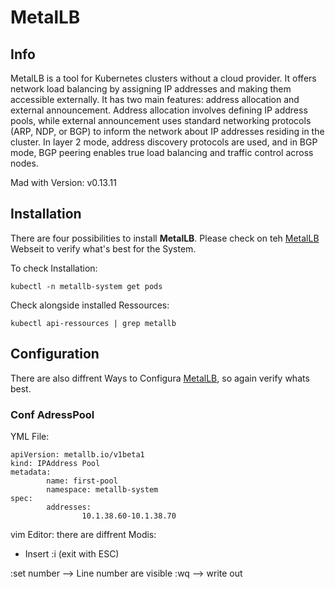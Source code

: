 # MetalLB
## Info
MetalLB is a tool for Kubernetes clusters without a cloud provider. It offers network load balancing by assigning IP addresses and making them accessible externally. It has two main features: address allocation and external announcement. Address allocation involves defining IP address pools, while external announcement uses standard networking protocols (ARP, NDP, or BGP) to inform the network about IP addresses residing in the cluster. In layer 2 mode, address discovery protocols are used, and in BGP mode, BGP peering enables true load balancing and traffic control across nodes.

Mad with Version: v0.13.11

## Installation

There are four possibilities to install <strong>MetalLB</strong>. Please check on teh [MetalLB](https://metallb.universe.tf/installation/) Webseit to verify what's best for the System.

To check Installation:
```
kubectl -n metallb-system get pods
```
Check alongside installed Ressources:
```
kubectl api-ressources | grep metallb
```

## Configuration

There are also diffrent Ways to Configura [MetalLB](https://metallb.universe.tf/configuration/), so again verify whats best.

### Conf AdressPool

YML File:
```
apiVersion: metallb.io/v1beta1
kind: IPAddress Pool
metadata:
        name: first-pool
        namespace: metallb-system
spec:
        addresses:
                10.1.38.60-10.1.38.70
```

vim Editor:
there are diffrent Modis:
- Insert :i (exit with ESC)

:set number --> Line number are visible
:wq --> write out

